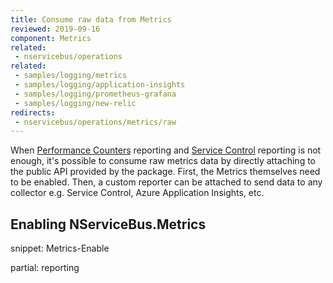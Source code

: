 ```yaml
---
title: Consume raw data from Metrics
reviewed: 2019-09-16
component: Metrics
related:
 - nservicebus/operations
related:
 - samples/logging/metrics
 - samples/logging/application-insights
 - samples/logging/prometheus-grafana
 - samples/logging/new-relic
redirects:
 - nservicebus/operations/metrics/raw
---
```


When [Performance Counters](./performance-counters.md) reporting and [Service Control](./install-plugin.md) reporting is not enough, it's possible to consume raw metrics data by directly attaching to the public API provided by the package. First, the Metrics themselves need to be enabled. Then, a custom reporter can be attached to send data to any collector e.g. Service Control, Azure Application Insights, etc.

## Enabling NServiceBus.Metrics

snippet: Metrics-Enable

partial: reporting
